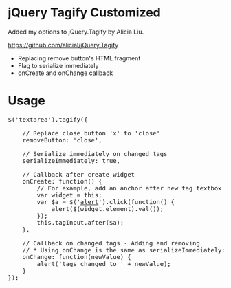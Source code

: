 # jQuery Tagify Customized

Added my options to jQuery.Tagify by Alicia Liu.

https://github.com/alicial/jQuery.Tagify

* Replacing remove button's HTML fragment
* Flag to serialize immediately
* onCreate and onChange callback

# Usage

<pre>
$('textarea').tagify({

    // Replace close button 'x' to 'close'
    removeButton: 'close',

    // Serialize immediately on changed tags
    serializeImmediately: true,

    // Callback after create widget
    onCreate: function() {
        // For example, add an anchor after new tag textbox
        var widget = this;
        var $a = $('<a href="#">alert</a>').click(function() {
            alert($(widget.element).val());
        });
        this.tagInput.after($a);
    },

    // Callback on changed tags - Adding and removing
    // * Using onChange is the same as serializeImmediately: true.
    onChange: function(newValue) {
        alert('tags changed to ' + newValue);
    }
});
</pre>
